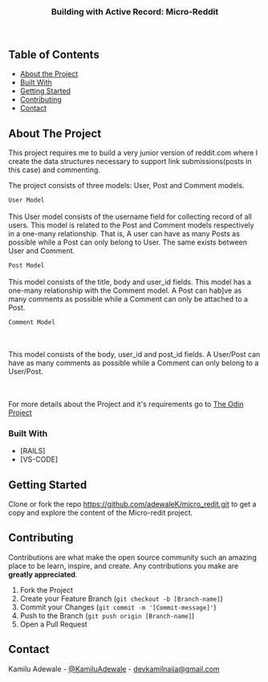 
<br />
<p align="center">
  

  <h3 align="center">Building with Active Record: Micro-Reddit</h3>

  <p align="center">

  
<br> 

</p>


## Table of Contents

* [About the Project](#about-the-project)
* [Built With](#built-with)
* [Getting Started](#getting-started)
* [Contributing](#contributing)
* [Contact](#contact)


<!-- ABOUT THE PROJECT -->
## About The Project

This project requires me to build a very junior version of reddit.com where I create the data structures necessary to support link submissions(posts in this case) and commenting.

The project consists of three models: User, Post and Comment models.

`User Model
`
<br /><br />
This User model consists of the username field for collecting record of all users. This model is related to the Post and Comment models respectively in a one-many relationship. That is, A user can have as many Posts as possible while a Post can only belong to User. The same exists between User and Comment.


`Post Model
`
<br /><br />
This model consists of the title, body and user_id fields. This model has a one-many relationship with the Comment model. A Post can hab]ve as many comments as possible while a Comment can only be attached to a Post.


`Comment Model
`

<br /><br />
This model consists of the body, user_id and post_id fields. A User/Post can have as many comments as possible while a Comment can only belong to a User/Post.

<br>
<br>
For more details about the Project and it's requirements go to <a href="https://www.theodinproject.com/courses/ruby-on-rails/lessons/building-with-active-record-ruby-on-rails"> The Odin Project</a>

### Built With

* [RAILS]
* [VS-CODE]

<!-- GETTING STARTED -->
## Getting Started

Clone or fork the repo <https://github.com/adewaleK/micro_redit.git> to get a copy and explore the content of the Micro-redit project.


<!-- CONTRIBUTING -->
## Contributing

Contributions are what make the open source community such an amazing place to be learn, inspire, and create. Any contributions you make are **greatly appreciated**.

1. Fork the Project
2. Create your Feature Branch (`git checkout -b [Branch-name]`)
3. Commit your Changes (`git commit -m '[Commit-message]'`)
4. Push to the Branch (`git push origin [Branch-name]`)
5. Open a Pull Request

## Contact

Kamilu Adewale - [@KamiluAdewale](https://twitter.com/KamiluAdewale) - devkamilnaija@gmail.com

